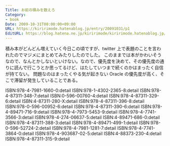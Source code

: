 ```yaml
---
Title: お前の積みを数えろ
Category:
- book
Date: 2009-10-31T00:00:00+09:00
URL: https://kiririmode.hatenablog.jp/entry/20091031/p1
EditURL: https://blog.hatena.ne.jp/kiririmode/kiririmode.hatenablog.jp/atom/entry/8454420450078212445
---
```



積み本がどんどん増えていく今日この頃ですが、twitter 上で表題のことを言われたのでマジメにまとめてみたりしたのでした。
このままでは本がかわいそうなので、なんとかしないといけない。なので、優先度を決めて、その優先度の通りに読んで行こうとか思ってるけど、はたしていつまで続くのかはまったく自信が持てない。
問題なのはまったくやる気が起きない Oracle の優先度が高く、そこで滞留が発生していることである。

ISBN:978-4-7981-1660-0:detail
ISBN:978-1-4302-2365-8:detail
ISBN:978-4-87311-348-7:detail
ISBN:0-596-00760-4:detail
ISBN:978-4-87311-329-6:detail
ISBN:4-87311-280-X:detail
ISBN:978-4-87311-396-8:detail
ISBN:978-0-596-00952-6:detail
ISBN:978-4-87311-390-6:detail
ISBN:978-4-89471-716-9:detail
ISBN:978-4-7973-5453-9:detail
ISBN:978-4-7741-3566-3:detail
ISBN:978-4-274-06637-5:detail
ISBN:4-89471-686-0:detail
ISBN:978-4-87311-388-3:detail
ISBN:978-4-89471-499-1:detail
ISBN:978-0-596-52724-2:detail
ISBN:978-4-7981-1281-7:detail
ISBN:978-4-7741-3864-0:detail
ISBN:978-4-903687-02-5:detail
ISBN:4-88373-230-4:detail
ISBN:978-4-87311-315-9:detail
